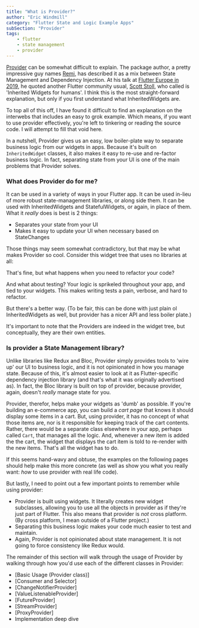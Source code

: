 ```yaml
---
title: "What is Provider?"
author: "Eric Windmill"
category: "Flutter State and Logic Example Apps"
subSection: "Provider"
tags:
    - flutter
    - state management
    - provider
---
```


[Provider](https://github.com/rrousselGit/provider) can be somewhat difficult to explain. The package author, a pretty impressive guy names [Remi](), has described it as a mix between State Management and Dependency Injection. At his talk at [Flutter Europe in 2019](), he quoted another Flutter community usual, [Scott Stoll](), who called is 'Inherited Widgets for humans'. I think this is the most straight-forward explanation, but only if you first understand what InheritedWidgets are.

To top all of this off, I have found it difficult to find an explanation on the interwebs that includes an easy to grok example. Which means, if you want to use provider effectively, you're left to tinkering or reading the source code. I will attempt to fill that void here. 

In a nutshell, Provider gives us an easy, low boiler-plate way to separate business logic from our widgets in apps. Because it's built on `InheritedWidget` classes, it also makes it easy to re-use and re-factor business logic. In fact, separating state from your UI is one of the main problems that Provider solves.

### What does Provider do for me? 

It can be used in a variety of ways in your Flutter app. It can be used in-lieu of more robust state-management libraries, or along side them. It can be used with InheritedWidgets and StatefulWidgets, or again, in place of them. What it _really_ does is best is 2 things:

- Separates your state from your UI
- Makes it easy to update your UI when necessary based on StateChanges

Those things may seem somewhat contradictory, but that may be what makes Provider so cool. Consider this widget tree that uses no libraries at all:

<!-- widget tree image -->

That's fine, but what happens when you need to refactor your code? 

<!-- more about moving widgets, and image about how messy it is-->

And what about testing? Your logic is sprikeled throughout your app, and tied to your widgets. This makes writing tests a pain, verbose, and hard to refactor.

But there's a better way. (To be fair, this can be done with just plain ol InheritedWidgets as well, but provider has a nicer API and less boiler plate.) 

<!-- image of provider on one side and widget tree on the other --> 

It's important to note that the Providers are indeed in the widget tree, but conceptually, they are their own entities.

### Is provider a State Management library? 

Unlike libraries like Redux and Bloc, Provider simply provides tools to 'wire up' our UI to business logic, and it is not opinionated in how you manage state. Because of this, it's almost easier to look at it as Flutter-specific dependency injection library (and that's what it was originally advertised as). In fact, the Bloc library is built on top of provider, because provider, again, doesn't _really_ manage state for you.

Provider, therefor, helps make your widgets as 'dumb' as possible. If you're building an e-commerce app, you can build a _cart page_ that knows it should display some items in a cart. But, using provider, it has no concept of what those items are, nor is it responsible for keeping track of the cart contents. Rather, there would be a separate class elsewhere in your app, perhaps called `Cart`, that manages all the logic. And, whenever a new item is added the the cart, the widget that displays the cart item is told to re-render with the new items. That's all the widget has to do.

If this seems hand-wavy and obtuse, the examples on the following pages should help make this more concrete (as well as show you what you really want: _how_ to use provider with real life code). 

But lastly, I need to point out a few important points to remember while using provider:

* Provider is built using widgets. It literally creates new widget subclasses, allowing you to use all the objects in provider as if they're just part of Flutter. This also means that provider is _not_ cross platform. (By cross platform, I mean outside of a Flutter project.)
* Separating this business logic makes your code much easier to test and maintain.
* Again, Provider is not opinionated about state management. It is not going to force consistency like Redux would.


The remainder of this section will walk through the usage of Provider by walking through how you'd use each of the different classes in Provider:

- [Basic Usage (Provider class)]
- [Consumer and Selector]
- [ChangeNotifierProvider]
- [ValueListenableProvider]
- [FutureProvider]
- [StreamProvider]
- [ProxyProvider]
- Implementation deep dive